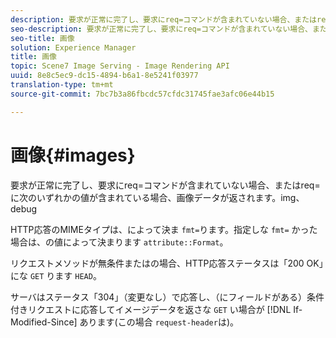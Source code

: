 ```yaml
---
description: 要求が正常に完了し、要求にreq=コマンドが含まれていない場合、またはreq=に次の値imgのいずれかが含まれている場合、イメージデータが返されます。
seo-description: 要求が正常に完了し、要求にreq=コマンドが含まれていない場合、またはreq=に次の値imgのいずれかが含まれている場合、イメージデータが返されます。
seo-title: 画像
solution: Experience Manager
title: 画像
topic: Scene7 Image Serving - Image Rendering API
uuid: 8e8c5ec9-dc15-4894-b6a1-8e5241f03977
translation-type: tm+mt
source-git-commit: 7bc7b3a86fbcdc57cfdc31745fae3afc06e44b15

---
```



# 画像{#images}

要求が正常に完了し、要求にreq=コマンドが含まれていない場合、またはreq=に次のいずれかの値が含まれている場合、画像データが返されます。img、debug

HTTP応答のMIMEタイプは、によって決ま `fmt=`ります。指定しな `fmt=` かった場合は、の値によって決まります `attribute::Format`。

リクエストメソッドが無条件またはの場合、HTTP応答ステータスは「200 OK」にな `GET` ります `HEAD`。

サーバはステータス「304」（変更なし）で応答し、（にフィールドがある）条件付きリクエストに応答してイメージデータを返さな `GET` い場合が [!DNL If-Modified-Since] あります(この場合 `request-header`は)。
